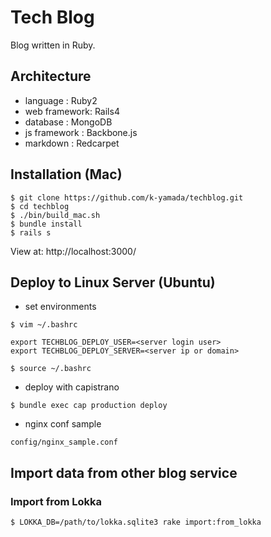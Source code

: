 # Tech Blog

Blog written in Ruby.

## Architecture

* language     : Ruby2
* web framework: Rails4
* database     : MongoDB
* js framework : Backbone.js
* markdown     : Redcarpet

## Installation (Mac)

~~~
$ git clone https://github.com/k-yamada/techblog.git
$ cd techblog
$ ./bin/build_mac.sh
$ bundle install
$ rails s
~~~

View at: http://localhost:3000/

## Deploy to Linux Server (Ubuntu)

* set environments

~~~
$ vim ~/.bashrc

export TECHBLOG_DEPLOY_USER=<server login user>
export TECHBLOG_DEPLOY_SERVER=<server ip or domain>

$ source ~/.bashrc
~~~

* deploy with capistrano

~~~
$ bundle exec cap production deploy
~~~

* nginx conf sample

~~~
config/nginx_sample.conf
~~~

## Import data from other blog service

### Import from Lokka

~~~
$ LOKKA_DB=/path/to/lokka.sqlite3 rake import:from_lokka
~~~
